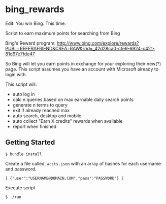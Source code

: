 bing_rewards
============

Edit: You win Bing. This time.

Script to earn maximum points for searching from Bing

Bing's Reward program: http://www.bing.com/explore/rewards?PUBL=REFERAFRIEND&CREA=RAW&rrid=_42d28ca0-cfe9-6924-c421-81d97e7fde47

So Bing will let you earn points in exchange for your exploring their new(?) page. This script assumes you have an account with Microsoft already to login with.

This script will:
- auto log in
- calc n queries based on max earnable daily search points
- generate n terms to query
- exit if already reached max
- auto search, desktop and mobile
- auto collect "Earn X credits" rewards when available
- report when finished

## Getting Started

`$ bundle install`

Create a file called, `accts.json` with an array of hashes for
each username and password.  

``
[
  {"user":"USERNAME@DOMAIN.COM","pass":"PASSWORD"}
]
``

Execute script

`$ ./run`
